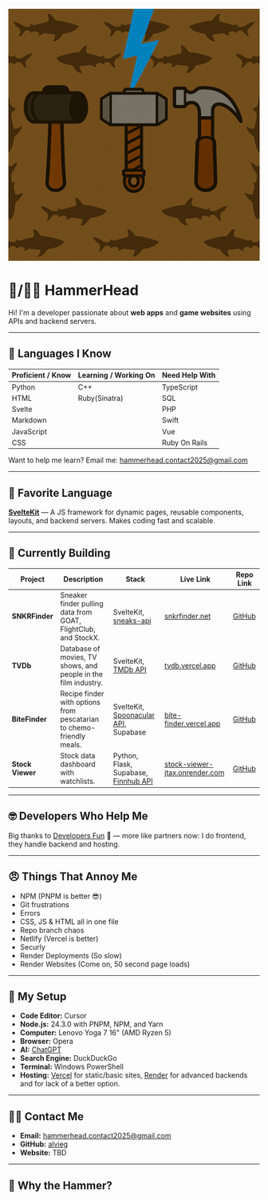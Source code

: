 ![HammerHead Logo](./logo.png)


# 🦈/🤕🔨 HammerHead

Hi! I'm a developer passionate about **web apps** and **game websites** using APIs and backend servers.

---

## 🧠 Languages I Know

| Proficient / Know | Learning / Working On | Need Help With |
| ----------------- | --------------------- | -------------- |
| Python            | C++                   | TypeScript     |
| HTML              | Ruby(Sinatra)         | SQL            |
| Svelte            |                       | PHP            |
| Markdown          |                       | Swift          |
| JavaScript        |                       | Vue            |
| CSS               |                       | Ruby On Rails  |

Want to help me learn? Email me: [hammerhead.contact2025@gmail.com](mailto:hammerhead.contact2025@gmail.com)


---

## 💎 Favorite Language

[**SvelteKit**](https://svelte.dev) — A JS framework for dynamic pages, reusable components, layouts, and backend servers. Makes coding fast and scalable.

---

## 🔧 Currently Building

| Project          | Description                                                          | Stack                                                             | Live Link                                                                 | Repo Link                                                                 |
| ---------------- | -------------------------------------------------------------------- | ----------------------------------------------------------------- | ------------------------------------------------------------------------- | ------------------------------------------------------------------------ |
| **SNKRFinder**   | Sneaker finder pulling data from GOAT, FlightClub, and StockX.       | SvelteKit, [sneaks-api](https://www.npmjs.com/package/sneaks-api) | [snkrfinder.net](https://snkrfinder.net)                                  | [GitHub](https://github.com/Jalvie/snkrfinder)                           |
| **TVDb**         | Database of movies, TV shows, and people in the film industry.       | SvelteKit, [TMDb API](https://themoviedb.org)                     | [tvdb.vercel.app](https://tvdb.vercel.app)                                | [GitHub](https://github.com/alvieg/tvdb)                                 |
| **BiteFinder**   | Recipe finder with options from pescatarian to chemo-friendly meals. | SvelteKit, [Spoonacular API](https://spoonacular.com), Supabase   | [bite-finder.vercel.app](https://bite-finder.vercel.app)                  | [GitHub](https://github.com/alvieg/bitefinder)                           |
| **Stock Viewer** | Stock data dashboard with watchlists.                                | Python, Flask, Supabase, [Finnhub API](https://finnhub.io)        | [stock-viewer-jtax.onrender.com](https://stock-viewer-jtax.onrender.com) | [GitHub](https://github.com/alvieg/stock-viewer)                          |

---

## 🤓 Developers Who Help Me

Big thanks to [Developers Fun](https://github.com/developers-fun) 🛐 — more like partners now: I do frontend, they handle backend and hosting.

---

## 😠 Things That Annoy Me

- NPM (PNPM is better 😎)
- Git frustrations
- Errors
- CSS, JS & HTML all in one file
- Repo branch chaos
- Netlify (Vercel is better)
- Securly
- Render Deployments (So slow)
- Render Websites (Come on, 50 second page loads)

---

## 🧰 My Setup

- **Code Editor:** Cursor
- **Node.js:** 24.3.0 with PNPM, NPM, and Yarn
- **Computer:** Lenovo Yoga 7 16" (AMD Ryzen 5)
- **Browser:** Opera
- **AI:** [ChatGPT](https://chatgpt.com)
- **Search Engine:** DuckDuckGo
- **Terminal:** Windows PowerShell
- **Hosting:** [Vercel](https://vercel.com) for static/basic sites, [Render](https://render.com) for advanced backends and for lack of a better option.

---

## 🤙📧 Contact Me

- **Email:** [hammerhead.contact2025@gmail.com](mailto:hammerhead.contact2025@gmail.com)
- **GitHub:** [alvieg](https://github.com/alvieg)
- **Website:** TBD

---

## 🔨 Why the Hammer?
